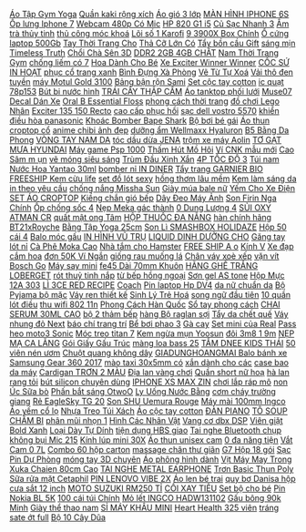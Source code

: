 [ Áo Tập Gym Yoga](https://cuahang10.github.io/p0/14/961/ao-tap-gymyoga-misshine-moi-mua-hang-online/) [Quần kaki rộng xích](https://cuahang10.github.io/p0/10/507/quan-kaki-rong-xich-mua-hang-online/) [Áo gió 3 lớp](https://cuahang7.github.io/p0/15/971/ao-gio-3-lop-mua-hang-online/) [ MÀN HÌNH IPHONE 6S](https://cuahang7.github.io/p0/40/694/man-hinh-iphone-6s-plus-mua-hang-online/) [Ốp lưng Iphone 7](https://cuahang7.github.io/p0/13/753/op-lung-iphone-7-mua-hang-online/) [ Webcam 480p Có Mic](https://cuahang10.github.io/p0/5/412/webcam-480p-co-mic-cho-may-tinh-mua-hang-online/) [ HP 820 G1 i5](https://cuahang7.github.io/p0/47/546/laptop-hp-820-g1-i5-4300u-4g-500g-gia-re-mua-hang-online/) [ Củ Sạc Nhanh 3](https://cuahang5.github.io/p0/181/494/cu-sac-nhanh-30-mom-eu-mua-hang-online/) [ Ấm trà thủy tinh](https://cuahang7.github.io/p0/10/511/am-tra-thuy-tinh-700ml-mua-hang-online/) [ thủ công móc khoá](https://cuahang5.github.io/p0/182/633/dao-phuot-edc-roc-giay-thu-cong-moc-khoa-cam-trai-cat-day-bahobasa-mua-hang-online/) [ Lõi số 1 Karofi](https://cuahang5.github.io/p0/184/720/loi-so-1-karofi-pp5-mua-hang-online/) [ 9 3900X Box Chính](https://cuahang7.github.io/p0/28/601/cpu-ryzen-9-3900x-box-chinh-hang-mua-hang-online/) [ Ổ cứng laptop 500Gb](https://cuahang7.github.io/p0/18/3/o-cung-laptop-500gb-slim-mua-hang-online/) [ Tay Thời Trang Cho](https://cuahang5.github.io/p0/170/205/tui-deo-duoi-canh-tay-thoi-trang-cho-nu-mua-hang-online/) [ Thả Cỡ Lớn Có](https://cuahang10.github.io/p0/16/661/dieu-tha-co-lon-co-tay-cam-tien-dung-cho-nguoi-lon-va-tre-em-mua-hang-online/) [Tẩy bồn cầu Gift](https://cuahang7.github.io/p0/0/947/tay-bon-cau-gift-mua-hang-online/) [ sáng mịn Timeless Truth](https://cuahang4.github.io/p0/114/50/mat-na-than-hoat-tinh-duong-am-giup-da-mem-mai-va-sang-min-timeless-truth-mask-gold-flakes-5-miengx30ml-mua-hang-online/) [Chổi Chà Sên 3D](https://cuahang4.github.io/p0/112/123/choi-cha-sen-3d-mua-hang-online/) [ DDR2 2GB 4GB CHẤT](https://cuahang5.github.io/p0/186/755/ram-ddr2-2gb-4gb-chat-luong-cao-mua-hang-online/) [ Nam Thời Trang Gym](https://cuahang7.github.io/p0/5/213/freeship-re-vo-dichao-ba-lo-tanktop-nam-thoi-trang-gym-mac-nha-di-bien-vai-cotton-nhap-khau-100-cuc-dep-mua-hang-online/) [ chống liếm có 7](https://cuahang4.github.io/p0/128/882/vong-loa-chong-liem-co-7-size-danh-cho-cho-meo-mua-hang-online/) [ Hoa Dành Cho Bé](https://cuahang7.github.io/p0/33/548/dam-tay-canh-tien-in-hoat-tiet-hoa-danh-cho-be-gai-mua-hang-online/) [ Xe Exciter Winner Winner](https://cuahang7.github.io/p0/23/292/mica-che-phuoc-2-oc-titan-proti-lap-xe-exciter-winner-winner-x-mau-cong-de-lap-che-giam-soc-mua-hang-online/) [ CỐC SỨ IN HOẠT](https://cuahang4.github.io/p0/136/126/coc-su-in-hoat-hinh-mua-hang-online/) [ phục cổ trang xanh](https://cuahang7.github.io/p0/40/444/co-san-han-phuc-co-trang-xanh-hanfu-trung-quoc-tuy-my-nhan-mua-hang-online/) [ Bình Đựng Xà Phòng](https://cuahang5.github.io/p0/190/211/binh-dung-xa-phong-d2vn-mua-hang-online/) [ Vẽ Từ Tự Xoá](https://cuahang10.github.io/p0/24/571/bang-ve-tu-tu-xoa-thong-minh-4-mau-sieu-anh-hung-avengers-cho-be-trai-mua-hang-online/) [Vải thô đen tuyền](https://cuahang4.github.io/p0/130/673/vai-tho-den-tuyen-mua-hang-online/) [ máy Motul Gold 3100](https://cuahang7.github.io/p0/45/326/nhot-xe-may-motul-gold-3100-10w-40-1l-mua-hang-online/) [ Bảng bận rộn Sami](https://cuahang4.github.io/p0/104/857/bang-ban-ron-sami-busy-board-mua-hang-online/) [Set cộc tay cotton](https://cuahang5.github.io/p0/189/873/set-coc-tay-cotton-mua-hang-online/) [ic quạt 78p153](https://cuahang10.github.io/p0/11/303/ic-quat-78p153-mua-hang-online/) [ Bút bi nước hình](https://cuahang7.github.io/p0/8/725/but-bi-nuoc-hinh-0063-freeship-mua-hang-online/) [TRÁI CÂY THẬP CẨM](https://cuahang7.github.io/p0/10/891/trai-cay-thap-cam-mua-hang-online/) [ Áo tanktop phối lưới](https://cuahang10.github.io/p0/23/920/ao-tanktop-phoi-luoi-new-mua-hang-online/) [ Muse07 Decal Dán Xe](https://cuahang4.github.io/p0/131/341/muse07-decal-dan-xe-hoi-vui-nhon-mua-hang-online/) [ Oral B Essential Floss](https://cuahang7.github.io/p0/10/210/chi-nha-khoa-oral-b-essential-floss-50m-mua-hang-online/) [ phong cách thời trang](https://cuahang5.github.io/p0/175/671/ma-11fashionsale1-giam-10k-don-50k-kinh-ram-gong-vuong-chong-tia-cuc-tim-phong-cach-thoi-trang-cho-nu-mua-hang-online/) [ đồ chơi Lego Nhân](https://cuahang4.github.io/p0/137/427/xa-sieu-pham-mo-hinh-do-choi-lego-nhan-vat-goku-trong-phim-hoat-hinh-dragon-ball-mua-hang-online/) [ Exciter 135 150 Recto](https://cuahang4.github.io/p0/138/508/nhong-exciter-135150-recto-size-17-mua-hang-online/) [ cao cấp phục hồi](https://cuahang7.github.io/p0/31/461/toner-tosowoong-bong-bong-cao-cap-phuc-hoi-da-sos-repair-cica-clinic-blue-marine-bubble-toner-mua-hang-online/) [ sạc dell vostro 5570](https://cuahang7.github.io/p0/12/143/sac-dell-vostro-5570-v5570-mua-hang-online/) [ khiển điều hòa panasonic](https://cuahang7.github.io/p0/0/941/dieu-khien-dieu-hoa-panasonic-da-nang-mua-hang-online/) [ Khoác Bomber Bape Shark](https://cuahang10.github.io/p0/22/399/ao-khoac-bomber-bape-shark-01-mua-hang-online/) [Bộ bơi bé gái](https://cuahang4.github.io/p0/143/210/bo-boi-be-gai-mua-hang-online/) [ Áo thun croptop cổ](https://cuahang4.github.io/p0/138/0/gia-soc-ao-thun-croptop-co-tim-si-tu-5sp-bat-ky-mua-hang-online/) [ anime chibi ảnh đẹp](https://cuahang4.github.io/p0/102/503/tam-poster-cao-cap-giay-260gsm-conan-tham-tu-lung-danh-a4-anime-chibi-anh-dep-nhieu-mau-mua-hang-online/) [ dưỡng ẩm Wellmaxx Hyaluron](https://cuahang10.github.io/p0/6/881/gel-duong-am-wellmaxx-hyaluron-b5-mua-hang-online/) [ B5 Bằng Da Phong](https://cuahang7.github.io/p0/16/195/so-tay-ghi-chu-a5-a6-b5-bang-da-phong-cach-vintage-mua-hang-online/) [ VÒNG TAY NAM DA](https://cuahang7.github.io/p0/42/815/vong-tay-nam-da-inox-cao-cap-mua-hang-online/) [ tóc dầu dừa JENA](https://cuahang4.github.io/p0/131/333/kem-u-toc-dau-dua-jena-thai-lan-mua-hang-online/) [ trộm xe máy Aolin](https://cuahang7.github.io/p0/29/277/chong-trom-xe-may-aolin-666-mua-hang-online/) [ TƠ GẠT MƯA HYUNDAI](https://cuahang10.github.io/p0/9/42/mo-to-gat-mua-hyundai-i10-grand-mua-hang-online/) [Máy game Psp 1000](https://cuahang4.github.io/p0/113/33/may-game-psp-1000-mua-hang-online/) [ Thấm Hút Mồ Hôi](https://cuahang4.github.io/p0/144/720/tat-the-thao-tham-hut-mo-hoi-thoang-khi-cho-nam-mua-hang-online/) [ Ví CNK mẫu mới](https://cuahang7.github.io/p0/2/803/vi-cnk-mau-moi-18-mua-hang-online/) [Cao Sâm m ụn](https://cuahang4.github.io/p0/103/540/cao-sam-m-un-mua-hang-online/) [ vẽ móng siêu sáng](https://cuahang4.github.io/p0/111/820/gel-nhu-ve-mong-sieu-sang-huaxi-mua-hang-online/) [ Trùm Đầu Xinh Xắn](https://cuahang5.github.io/p0/177/41/non-len-trum-dau-xinh-xan-cho-be-gai-mua-hang-online/) [ 4P TỐC ĐỘ 3](https://cuahang10.github.io/p0/7/454/hub-usb-4p-toc-do-30-mua-hang-online/) [Túi nam](https://cuahang4.github.io/p0/123/839/tui-nam-mua-hang-online/) [Nước Hoa Yantao 30ml](https://cuahang10.github.io/p0/18/639/nuoc-hoa-yantao-30ml-mua-hang-online/) [ bomber nỉ IN DINER](https://cuahang5.github.io/p0/160/369/ao-khoac-bomber-ni-in-diner-form-rong-unisex-ao-bomber-ni-cardigan-tran-bong-tre-trung-guvia-mua-hang-online/) [Tẩy trang GARNIER BIO](https://cuahang5.github.io/p0/185/369/tay-trang-garnierbio-mua-hang-online/) [ FREESHIP Kem cừu life](https://cuahang4.github.io/p0/108/243/freeship-kem-cuu-life-spring-q10-mua-hang-online/) [set đồ lót sexy](https://cuahang4.github.io/p0/146/378/set-do-lot-sexy-mua-hang-online/) [ hồng thơm lâu mềm](https://cuahang10.github.io/p0/13/492/tui-vien-giat-gelball-3d-noi-dia-nhat-ban-3in1-44-46-vien-vien-mau-moi-xanh-hong-thom-lau-mem-vai-tien-loi-mua-hang-online/) [ Kem làm sáng da](https://cuahang5.github.io/p0/161/763/kem-lam-sang-da-mo-nam-lucenbase-mua-hang-online/) [ in theo yêu cầu](https://cuahang10.github.io/p0/12/265/lomo-card-6x9-co-vien-mau-in-theo-yeu-cau-bts-exo-twice-blackpink-winner-ikon-got7-nct-stray-kids-txt-mamamoo-mua-hang-online/) [ chống nắng Missha Sun](https://cuahang5.github.io/p0/157/668/kem-chong-nang-missha-sun-milk-mua-hang-online/) [ Giày múa bale nữ](https://cuahang7.github.io/p0/22/425/freeship-giay-mua-bale-nu-21114-skm-mua-hang-online/) [ Yếm Cho Xe Điện](https://cuahang7.github.io/p0/31/520/yem-cho-xe-dien-xmen-mua-hang-online/) [SET ÁO CROPTOP](https://cuahang5.github.io/p0/155/1/set-ao-croptop-mua-hang-online/) [ Kiềng chắn gió bếp](https://cuahang7.github.io/p0/27/616/kieng-chan-gio-bep-ga-mua-hang-online/) [ Dây Đeo Máy Ảnh](https://cuahang7.github.io/p0/6/113/day-deo-may-anh-gopro-mua-hang-online/) [ Son Firin Nga Chính](https://cuahang5.github.io/p0/181/600/son-firin-nga-chinh-hang-mua-hang-online/) [ Ốp chống sốc 4](https://cuahang4.github.io/p0/112/461/op-chong-soc-4-goc-realme-8-realme-8-pro-trong-suot-bao-ve-camera-mua-hang-online/) [ Nẹp Meka gác thành](https://cuahang5.github.io/p0/159/967/nep-meka-gac-thanh-kinh-cho-be-ca-mua-hang-online/) [ 0 Dung Lượng 4](https://cuahang7.github.io/p0/27/893/usb-30-dung-luong-4-128gb-mua-hang-online/) [ SỦI OXY ATMAN CR](https://cuahang4.github.io/p0/143/679/may-sui-oxy-atman-cr-40-2-voi-mua-hang-online/) [ quất mật ong Tâm](https://cuahang5.github.io/p0/164/577/keo-ngam-quat-mat-ong-tam-viet-mua-hang-online/) [HỘP THUỐC ĐA NĂNG](https://cuahang4.github.io/p0/123/876/hop-thuoc-da-nang-mua-hang-online/) [ hàn chính hãng BT21xRoyche](https://cuahang4.github.io/p0/123/984/bt21-ban-phim-khong-day-tieng-han-chinh-hang-bt21xroyche-co-san-mua-hang-online/) [ Bằng Tập Yoga 25cm](https://cuahang5.github.io/p0/152/440/bong-can-bang-tap-yoga-25cm-25cm-chuyen-dung-mua-hang-online/) [ Son Lì SMASHBOX HOLIDAZE](https://cuahang7.github.io/p0/17/518/son-li-smashbox-holidaze-sieu-li-mua-hang-online/) [ Hộp 50 cái 4](https://cuahang5.github.io/p0/192/321/hop-50-cai-4-lop-mua-hang-online/) [Balo móc gấu](https://cuahang4.github.io/p0/136/488/balo-moc-gau-mua-hang-online/) [ IN HÌNH VŨ TRỤ](https://cuahang4.github.io/p0/146/383/sieu-hot-op-lung-samsung-a6-a6-plus-a8-a8-plus-in-hinh-vu-tru-de-thuong-mua-hang-online/) [ LIQUID DINH DƯỠNG CHO](https://cuahang4.github.io/p0/140/166/es12-liquid-dinh-duong-cho-chim-gia-cam-100ml-mua-hang-online/) [Găng tay lót nỉ](https://cuahang5.github.io/p0/154/583/gang-tay-lot-ni-mua-hang-online/) [ Cà Phê Moka Cao](https://cuahang5.github.io/p0/166/442/am-pha-ca-phe-moka-cao-cap-mua-hang-online/) [Nhà tắm cho Hamster](https://cuahang4.github.io/p0/106/829/nha-tam-cho-hamster-mua-hang-online/) [ FREE SHIP A o](https://cuahang7.github.io/p0/18/297/free-ship-ao-khoac-bomber-da-sieu-re-mua-hang-online/) [Kính V](https://cuahang4.github.io/p0/145/759/kinh-v-mua-hang-online/) [Xe đạp cắm hoa](https://cuahang4.github.io/p0/132/968/xe-dap-cam-hoa-mua-hang-online/) [ đơn 50K Ví Ngắn](https://cuahang5.github.io/p0/165/257/ma-11fashionsale1-giam-10k-don-50k-vi-ngan-dung-tien-xu-in-hinh-snoopy-de-thuong-kieu-han-quoc-mua-hang-online/) [ giống rau muống lá](https://cuahang4.github.io/p0/123/118/hat-giong-rau-muong-la-tre-mekong-goi-1kg-mua-hang-online/) [ Chân váy xoè xếp](https://cuahang4.github.io/p0/126/137/chan-vay-xoe-xep-li-to-mua-hang-online/) [ vặn vít Bosch Go](https://cuahang10.github.io/p0/1/845/may-van-vit-bosch-go-solo-mua-hang-online/) [Máy say mini](https://cuahang7.github.io/p0/38/665/may-say-mini-mua-hang-online/) [ fe45 Dài 70mm Khuôn](https://cuahang7.github.io/p0/31/763/khuon-fe45-dai-70mm-khuon-nhua-quan-bien-ap-kich-co-quan-bien-ap-thuong-220v-mua-hang-online/) [ HÃNG GHẾ TRẮNG LOBERGET](https://cuahang5.github.io/p0/190/574/nhap-recg3057-giam-20k-ghe-lam-viec-xoay-ikea-chinh-hang-ghe-trang-loberget-ikea-order-mua-hang-online/) [ rót thuỷ tinh nắp](https://cuahang5.github.io/p0/173/790/binh-rot-thuy-tinh-nap-inox-mua-hang-online/) [ từ bếp hồng ngoại](https://cuahang10.github.io/p0/23/488/noi-chong-dinh-bep-tu-bep-hong-ngoai-bep-ga-tefal-so-chef-22cm-gia-dung-nha-bep-mua-hang-online/) [ Sơn gel AS tone](https://cuahang5.github.io/p0/157/404/son-gel-as-tone-xanh-ma-df-chai-den-mua-hang-online/) [ Hộp Mực 12A 303](https://cuahang5.github.io/p0/176/924/hop-muc-12a-303-viet-toner-cartridge-mua-hang-online/) [ LÌ 3CE RED RECIPE](https://cuahang5.github.io/p0/162/211/set-son-thoi-li-3ce-red-recipe-mini-lip-kit-mua-hang-online/) [Coach](https://cuahang5.github.io/p0/187/91/coach-mua-hang-online/) [ Pin laptop Hp DV4](https://cuahang4.github.io/p0/120/56/pin-laptop-hp-dv4-cq40-mua-hang-online/) [ da nữ chuẩn da](https://cuahang7.github.io/p0/7/906/dep-da-nu-chuan-da-that-mua-hang-online/) [ Bộ Pyjama bộ mặc](https://cuahang7.github.io/p0/4/843/bo-pyjama-bo-mac-nha-mua-hang-online/) [ Váy ren thiết kế](https://cuahang5.github.io/p0/181/24/vay-ren-thiet-ke-monoco-mua-hang-online/) [ Sinh Lý Trẻ Hoá](https://cuahang4.github.io/p0/116/140/-mua-hang-online/) [ song ngữ đầu tiên](https://cuahang5.github.io/p0/157/324/sach-thu-vien-song-ngu-dau-tien-cho-be-0-den-3-tuoi-mua-hang-online/) [ 10 quần lót điều](https://cuahang5.github.io/p0/163/786/10-quan-lot-dieu-hoa-mat-lanh-mua-hang-online/) [ thu wifi 802 11n](https://cuahang4.github.io/p0/129/151/usb-thu-wifi-80211n-khong-rau-mua-hang-online/) [ Phong Cách Hàn Quốc](https://cuahang10.github.io/p0/18/661/ba-lo-hoc-sinh-prettyzys-156-inch-phong-cach-han-quoc-thoi-trang-cho-nu-mua-hang-online/) [ Sổ tay phong cách](https://cuahang10.github.io/p0/12/899/so-tay-phong-cach-kpop-bts-mua-hang-online/) [ CHAI SERUM 30ML CAO](https://cuahang5.github.io/p0/191/436/chai-serum-30ml-cao-cap-vang-mua-hang-online/) [ bộ 2 thảm bếp](https://cuahang5.github.io/p0/157/179/re-vo-dich-bo-2-tham-bep-lv-ni-nhung-chong-truot-tham-hut-tot-tham-chui-chan-tham-lau-chan-mau-thuong-hie-mua-hang-online/) [ hàng Bộ raglan sợi](https://cuahang5.github.io/p0/184/557/xa-hangbo-raglan-soi-tre-bons99-2020-mua-hang-online/) [ Tẩy da chết quế](https://cuahang7.github.io/p0/23/63/tay-da-chet-que-hoi-mua-hang-online/) [ Váy nhung đỏ Next](https://cuahang7.github.io/p0/49/163/vay-nhung-do-next-sale-mua-hang-online/) [ báo chí trang trí](https://cuahang5.github.io/p0/191/602/foil-bao-chi-trang-tri-mong-mua-hang-online/) [ Bể bơi phao 3](https://cuahang5.github.io/p0/163/284/be-boi-phao-3-tang-mua-hang-online/) [Gà cay](https://cuahang5.github.io/p0/184/848/ga-cay-mua-hang-online/) [ Set mini của Real](https://cuahang10.github.io/p0/22/378/set-mini-cua-real-barrier-mua-hang-online/) [ Pass heo moto3 Sonic](https://cuahang4.github.io/p0/121/562/pass-heo-moto3-sonic-dia-zin-mua-hang-online/) [ Móc treo titan 7](https://cuahang4.github.io/p0/125/782/moc-treo-titan-7-mau-mua-hang-online/) [ Kem ngừa mụn Yoosun](https://cuahang5.github.io/p0/173/735/kem-ngua-mun-yoosun-acnes-mua-hang-online/) [ đôi 3m8 1 9m](https://cuahang4.github.io/p0/105/214/thang-nhom-rut-doi-3m8-19m19m-mua-hang-online/) [ NẸP MẠ CA LĂNG](https://cuahang4.github.io/p0/125/524/nep-ma-ca-lang-toyota-vios-mua-hang-online/) [ Gói Giấy Gấu Trúc](https://cuahang5.github.io/p0/194/652/set-2-goi-giay-gau-truc-sipo-mua-hang-online/) [ màng loa bass 25](https://cuahang7.github.io/p0/25/248/mang-loa-bass-25-bmb-lo-con-50-mua-hang-online/) [ TẮM DNEE KIDS THÁI](https://cuahang4.github.io/p0/132/751/sua-tam-dnee-kids-thai-lan-mua-hang-online/) [ 50 viên nén ươm](https://cuahang4.github.io/p0/139/187/50-vien-nen-uom-hat-mua-hang-online/) [ Chuột quang không dây](https://cuahang4.github.io/p0/140/782/chuot-quang-khong-day-logitech-m171-mua-hang-online/) [ GIADUNGHOANGMAI Balo bánh xe](https://cuahang10.github.io/p0/19/992/giadunghoangmai-balo-banh-xe-cho-be-mua-hang-online/) [ Samsung Gear 360 2017](https://cuahang7.github.io/p0/32/630/camera-samsung-gear-360-2017-sm-r210nzwaxxv-nho-gon-quay-4k-chinh-hang-mua-hang-online/) [ mào taxi 30x5mm có](https://cuahang10.github.io/p0/15/327/nam-cham-vien-gan-mao-taxi-30x5mm-co-lo-bat-vit-mua-hang-online/) [ xắn dành cho các](https://cuahang4.github.io/p0/128/509/khan-yem-cotton-in-hoa-tiet-xinh-xan-danh-cho-cac-be-mua-hang-online/) [ case bao da máy](https://cuahang7.github.io/p0/5/361/ma-1511elsale-hoan-7-don-300k-half-case-bao-da-may-anh-sony-a6400-mua-hang-online/) [ Cardigan TRƠN 2 MÀU](https://cuahang4.github.io/p0/102/131/ao-cardigan-tron-2-mau-ulzzang-unisex-mix-duoc-2-kieu-1hitshop-mua-hang-online/) [ Địa lan vàng chơi](https://cuahang4.github.io/p0/143/849/dia-lan-vang-choi-tet-mua-hang-online/) [ Quần short nữ hoạ](https://cuahang4.github.io/p0/114/600/quan-ngu-thai-quan-short-nu-hoa-tiet-sieu-xinh-mua-hang-online/) [ hà lan rang tỏi](https://cuahang4.github.io/p0/137/453/ma-11fmcgsale1-giam-10-don-250k-1kg-dau-ha-lan-rang-toi-ot-mua-hang-online/) [ bút silicon chuyên dùng](https://cuahang4.github.io/p0/118/824/dung-cu-dau-but-silicon-chuyen-dung-trang-tri-banh-kem-mua-hang-online/) [ IPHONE XS MAX ZIN](https://cuahang10.github.io/p0/18/288/man-iphone-xs-max-zin-boc-may-mua-hang-online/) [ chơi lắp ráp mô](https://cuahang4.github.io/p0/128/837/do-choi-lap-rap-mo-phong-nhan-vat-phim-the-lord-of-the-rings-mua-hang-online/) [ non Úc Sữa bò](https://cuahang4.github.io/p0/146/905/sua-non-uc-sua-bo-non-300g-mua-hang-online/) [Phấn bắt sáng OtwoO](https://cuahang5.github.io/p0/191/684/phan-bat-sang-otwoo-mua-hang-online/) [ Ly Uống Nước Bằng](https://cuahang4.github.io/p0/130/515/ly-uong-nuoc-bang-silicon-co-the-xep-gon-tien-loi-mua-hang-online/) [cơm cháy trường giang](https://cuahang4.github.io/p0/104/161/com-chay-truong-giang-mua-hang-online/) [ Rẻ EagleSky TG 20](https://cuahang5.github.io/p0/161/268/flycam-gia-re-eaglesky-tg-20-gps-1080p-mua-hang-online/) [ Son SHU Uemura Rouge](https://cuahang7.github.io/p0/32/889/son-shu-uemura-rouge-156-vo-den-mua-hang-online/) [ Máy mài 100mm Ingco](https://cuahang7.github.io/p0/7/12/may-mai-100mm-ingco-ag750182-mua-hang-online/) [Áo yếm cổ lọ](https://cuahang10.github.io/p0/3/349/ao-yem-co-lo-mua-hang-online/) [ Nhựa Treo Túi Xách](https://cuahang5.github.io/p0/175/916/moc-nhua-treo-tui-xach-da-nang-tien-dung-mua-hang-online/) [ Áo cộc tay cotton](https://cuahang7.github.io/p0/23/205/5-22kg-ao-coc-tay-cotton-cao-cap-little-love-hoa-tiet-dang-yeu-tre-em-mua-hang-online/) [ĐÀN PIANO](https://cuahang4.github.io/p0/110/66/dan-piano-mua-hang-online/) [TÔ SOUP CHẤM BI](https://cuahang5.github.io/p0/174/415/to-soup-cham-bi-mua-hang-online/) [ phân mũi nhọn 1](https://cuahang7.github.io/p0/28/252/giay-3-phan-mui-nhon-1-kieu-mua-hang-online/) [ Hình Các Nhân Vật](https://cuahang7.github.io/p0/7/51/set-7-mo-hinh-cac-nhan-vat-trong-bts-trang-tri-mua-hang-online/) [ Vang cơ dbx DSP](https://cuahang4.github.io/p0/121/530/vang-co-dbx-dsp-100-mua-hang-online/) [Viên giặt Bold Xanh](https://cuahang5.github.io/p0/162/654/vien-giat-bold-xanh-mua-hang-online/) [ Loại Dày Tự Dính](https://cuahang4.github.io/p0/123/430/giay-dan-tuong-loai-day-tu-dinh-chong-tham-nuoc-kich-thuoc-35-35cm-mua-hang-online/) [ tiện dụng HBS giao](https://cuahang7.github.io/p0/10/536/fs50kly-xep-tien-dung-hbs-giao-mau-ngau-nhien-nhieu-mau-khi-mua-so-luong-mua-hang-online/) [ Tai nghe Bluetooth chụp](https://cuahang4.github.io/p0/134/500/tai-nghe-bluetooth-chup-tai-hoco-w20-mua-hang-online/) [ không bụi Mic 215](https://cuahang4.github.io/p0/133/92/phan-mau-khong-bui-mic-215-hop-10-vien-mua-hang-online/) [Kính lúp mini 30X](https://cuahang10.github.io/p0/10/157/kinh-lup-mini-30x-mua-hang-online/) [ Áo thun unisex cam](https://cuahang4.github.io/p0/115/101/ao-thun-unisex-cam-natural-mua-hang-online/) [ 0 đa năng tiện](https://cuahang7.github.io/p0/39/768/dau-hub-ankndo-chia-4-cong-usb-20-30-da-nang-tien-dung-toc-do-cao-mua-hang-online/) [ Vắt Cam 0 7L](https://cuahang7.github.io/p0/0/173/may-vat-cam-07l-comet-cm9920-mua-hang-online/) [ Combo 60 hộp carton](https://cuahang4.github.io/p0/122/734/combo-60-hop-carton-cod-25x20x10-cm-mua-hang-online/) [ massage chân thư giãn](https://cuahang5.github.io/p0/199/301/bon-ngam-va-mat-xa-massage-chan-thu-gian-co-the-hang-nhap-khau-chinh-hang-italy-laica-pc1301-mua-hang-online/) [ G7 Hộp 18 gói](https://cuahang4.github.io/p0/105/754/cafe-g7-hop-18-goi-16g-mua-hang-online/) [ Sạc Pin Dự Phòng](https://cuahang5.github.io/p0/165/306/lkdt-box-sac-pin-du-phong-4-cell-mua-hang-online/) [ móng tay 3D chuyên](https://cuahang5.github.io/p0/167/996/hop-phu-kien-trang-tri-mong-tay-3d-chuyen-dung-mua-hang-online/) [ Áo phông hình dành](https://cuahang7.github.io/p0/45/423/ao-phong-hinh-danh-cho-nu-mua-hang-online/) [ Vịt Máy May Trong](https://cuahang4.github.io/p0/129/618/chan-vit-may-may-trong-suot-mua-hang-online/) [ Xuka Chaien 80cm Cao](https://cuahang7.github.io/p0/30/813/freeship-gau-bong-nobita-xuka-chaien-80cm-cao-cap-mua-hang-online/) [ TAI NGHE METAL EARPHONE](https://cuahang4.github.io/p0/121/64/tai-nghe-metal-earphone-hifi-mua-hang-online/) [ Trơn Basic Thun Poly](https://cuahang5.github.io/p0/159/115/quan-jogger-nam-nu-tron-basic-thun-poly-phong-cach-the-thao-nang-dong-ca-tinh-unisex-anh-duy-shop-jgv19-mua-hang-online/) [Sữa rửa mặt Cetaphil](https://cuahang4.github.io/p0/122/494/sua-rua-mat-cetaphil-mua-hang-online/) [ PIN LENOVO VIBE 2X](https://cuahang4.github.io/p0/146/635/pin-lenovo-vibe-2x-bl231-mua-hang-online/) [ Áo len bé trai](https://cuahang7.github.io/p0/45/33/ao-len-be-trai-polo-mua-hang-online/) [ quy bơ Danisa hộp](https://cuahang10.github.io/p0/10/872/banh-quy-bo-danisa-hop-454g-mua-hang-online/) [ cưa sắt 12 inch](https://cuahang4.github.io/p0/100/747/khung-cua-sat-12-inch-total-tht541036-mua-hang-online/) [ MOTO SUZUKI RM250 TỈ](https://cuahang5.github.io/p0/176/717/xe-mo-hinh-moto-suzuki-rm250-ti-le-118-maisto-8868-mua-hang-online/) [CỐI XAY TIÊU](https://cuahang4.github.io/p0/130/122/coi-xay-tieu-mua-hang-online/) [ Set bộ cho bé](https://cuahang10.github.io/p0/0/9/set-bo-cho-be-gai-mua-hang-online/) [ Pin Nokia BL 5K](https://cuahang5.github.io/p0/175/819/pin-nokia-bl-5k-chinh-hang-mua-hang-online/) [ 100 cái túi Chính](https://cuahang7.github.io/p0/17/827/tam-bong-tre-em-100-caitui-chinh-hang-mua-hang-online/) [Mỏ lết INGCO HADW131102](https://cuahang5.github.io/p0/179/562/mo-let-ingco-hadw131102-mua-hang-online/) [ Gấu bông 90k Minh](https://cuahang7.github.io/p0/48/378/gau-bong-90k-minh-nguyet-mua-hang-online/) [ Giày thể thao nam](https://cuahang4.github.io/p0/136/870/giay-the-thao-nam-sneaker-tn28-mua-hang-online/) [ SỈ MÁY KHÂU MINI](https://cuahang7.github.io/p0/24/726/gia-si-may-khau-mini-cmd-mua-hang-online/) [ Heart Health 325 viên](https://cuahang7.github.io/p0/49/625/omega-369-vien-uong-omega-3-6-9-heart-health-325-vien-cua-my-mua-hang-online/) [ tráng sate ớt full](https://cuahang5.github.io/p0/164/8/tui-zip150gr-banh-trang-sate-ot-full-topping-sieu-cayyy-mua-hang-online/) [ Bộ 10 Cây Dũa](https://cuahang4.github.io/p0/122/207/bo-10-cay-dua-mong-tay-mua-hang-online/) 